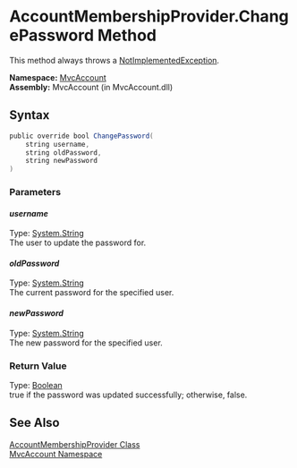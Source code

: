 AccountMembershipProvider.ChangePassword Method
===============================================
This method always throws a [NotImplementedException][1].

**Namespace:** [MvcAccount][2]  
**Assembly:** MvcAccount (in MvcAccount.dll)

Syntax
------

```csharp
public override bool ChangePassword(
	string username,
	string oldPassword,
	string newPassword
)
```

### Parameters

#### *username*
Type: [System.String][3]  
The user to update the password for.

#### *oldPassword*
Type: [System.String][3]  
The current password for the specified user.

#### *newPassword*
Type: [System.String][3]  
The new password for the specified user.

### Return Value
Type: [Boolean][4]  
true if the password was updated successfully; otherwise, false.

See Also
--------
[AccountMembershipProvider Class][5]  
[MvcAccount Namespace][2]  

[1]: http://msdn2.microsoft.com/en-us/library/6byb74h9
[2]: ../README.md
[3]: http://msdn2.microsoft.com/en-us/library/s1wwdcbf
[4]: http://msdn2.microsoft.com/en-us/library/a28wyd50
[5]: README.md